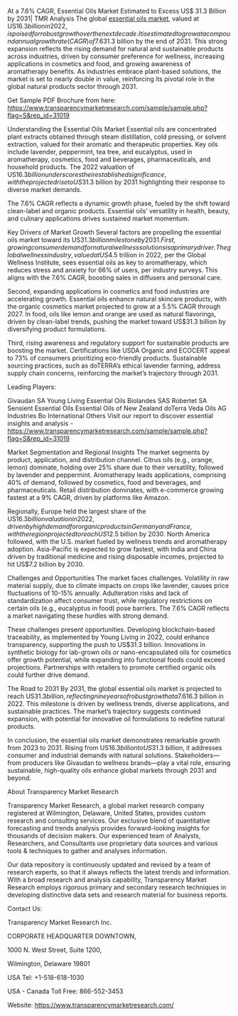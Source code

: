 At a 7.6% CAGR, Essential Oils Market Estimated to Excess US$ 31.3 Billion by 2031| TMR Analysis
The global [essential oils market](https://www.transparencymarketresearch.com/essential-oil-market.html), valued at US$16.3 billion in 2022, is poised for robust growth over the next decade. It is estimated to grow at a compound annual growth rate (CAGR) of 7.6% from 2023 to 2031, reaching US$31.3 billion by the end of 2031. This strong expansion reflects the rising demand for natural and sustainable products across industries, driven by consumer preference for wellness, increasing applications in cosmetics and food, and growing awareness of aromatherapy benefits. As industries embrace plant-based solutions, the market is set to nearly double in value, reinforcing its pivotal role in the global natural products sector through 2031.

Get Sample PDF Brochure from here: https://www.transparencymarketresearch.com/sample/sample.php?flag=S&rep_id=31019

Understanding the Essential Oils Market
Essential oils are concentrated plant extracts obtained through steam distillation, cold pressing, or solvent extraction, valued for their aromatic and therapeutic properties. Key oils include lavender, peppermint, tea tree, and eucalyptus, used in aromatherapy, cosmetics, food and beverages, pharmaceuticals, and household products. The 2022 valuation of US$16.3 billion underscores their established significance, with the projected rise to US$31.3 billion by 2031 highlighting their response to diverse market demands.

The 7.6% CAGR reflects a dynamic growth phase, fueled by the shift toward clean-label and organic products. Essential oils’ versatility in health, beauty, and culinary applications drives sustained market momentum.

Key Drivers of Market Growth
Several factors are propelling the essential oils market toward its US$31.3 billion milestone by 2031. First, growing consumer demand for natural wellness solutions is a primary driver. The global wellness industry, valued at US$4.5 trillion in 2022, per the Global Wellness Institute, sees essential oils as key to aromatherapy, which reduces stress and anxiety for 66% of users, per industry surveys. This aligns with the 7.6% CAGR, boosting sales in diffusers and personal care.

Second, expanding applications in cosmetics and food industries are accelerating growth. Essential oils enhance natural skincare products, with the organic cosmetics market projected to grow at a 5.5% CAGR through 2027. In food, oils like lemon and orange are used as natural flavorings, driven by clean-label trends, pushing the market toward US$31.3 billion by diversifying product formulations.

Third, rising awareness and regulatory support for sustainable products are boosting the market. Certifications like USDA Organic and ECOCERT appeal to 73% of consumers prioritizing eco-friendly products. Sustainable sourcing practices, such as doTERRA’s ethical lavender farming, address supply chain concerns, reinforcing the market’s trajectory through 2031.

Leading Players:

Givaudan SA
Young Living Essential Oils
Biolandes SAS
Robertet SA
Sensient Essential Oils
Essential Oils of New Zealand
doTerra
Veda Oils
AG Industries
Bo International
Others
Visit our report to discover essential insights and analysis - https://www.transparencymarketresearch.com/sample/sample.php?flag=S&rep_id=31019

Market Segmentation and Regional Insights
The market segments by product, application, and distribution channel. Citrus oils (e.g., orange, lemon) dominate, holding over 25% share due to their versatility, followed by lavender and peppermint. Aromatherapy leads applications, comprising 40% of demand, followed by cosmetics, food and beverages, and pharmaceuticals. Retail distribution dominates, with e-commerce growing fastest at a 9% CAGR, driven by platforms like Amazon.

Regionally, Europe held the largest share of the US$16.3 billion valuation in 2022, driven by high demand for organic products in Germany and France, with the region projected to reach US$12.5 billion by 2030. North America followed, with the U.S. market fueled by wellness trends and aromatherapy adoption. Asia-Pacific is expected to grow fastest, with India and China driven by traditional medicine and rising disposable incomes, projected to hit US$7.2 billion by 2030.

Challenges and Opportunities
The market faces challenges. Volatility in raw material supply, due to climate impacts on crops like lavender, causes price fluctuations of 10-15% annually. Adulteration risks and lack of standardization affect consumer trust, while regulatory restrictions on certain oils (e.g., eucalyptus in food) pose barriers. The 7.6% CAGR reflects a market navigating these hurdles with strong demand.

These challenges present opportunities. Developing blockchain-based traceability, as implemented by Young Living in 2022, could enhance transparency, supporting the push to US$31.3 billion. Innovations in synthetic biology for lab-grown oils or nano-encapsulated oils for cosmetics offer growth potential, while expanding into functional foods could exceed projections. Partnerships with retailers to promote certified organic oils could further drive demand.

The Road to 2031
By 2031, the global essential oils market is projected to reach US$31.3 billion, reflecting nine years of robust growth at a 7.6% CAGR from US$16.3 billion in 2022. This milestone is driven by wellness trends, diverse applications, and sustainable practices. The market’s trajectory suggests continued expansion, with potential for innovative oil formulations to redefine natural products.

In conclusion, the essential oils market demonstrates remarkable growth from 2023 to 2031. Rising from US$16.3 billion to US$31.3 billion, it addresses consumer and industrial demands with natural solutions. Stakeholders—from producers like Givaudan to wellness brands—play a vital role, ensuring sustainable, high-quality oils enhance global markets through 2031 and beyond.

About Transparency Market Research

Transparency Market Research, a global market research company registered at Wilmington, Delaware, United States, provides custom research and consulting services. Our exclusive blend of quantitative forecasting and trends analysis provides forward-looking insights for thousands of decision makers. Our experienced team of Analysts, Researchers, and Consultants use proprietary data sources and various tools & techniques to gather and analyses information.

Our data repository is continuously updated and revised by a team of research experts, so that it always reflects the latest trends and information. With a broad research and analysis capability, Transparency Market Research employs rigorous primary and secondary research techniques in developing distinctive data sets and research material for business reports.

Contact Us:

Transparency Market Research Inc.

CORPORATE HEADQUARTER DOWNTOWN,

1000 N. West Street, Suite 1200,

Wilmington, Delaware 19801

USA Tel: +1-518-618-1030

USA - Canada Toll Free: 866-552-3453

Website: https://www.transparencymarketresearch.com/
